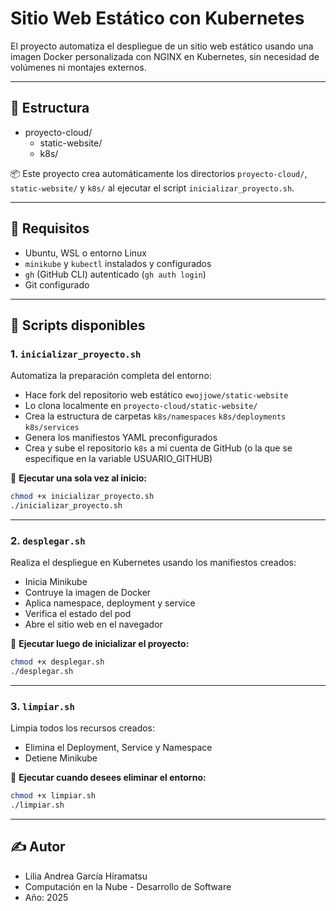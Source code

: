 # Sitio Web Estático con Kubernetes

El proyecto automatiza el despliegue de un sitio web estático usando una imagen Docker personalizada con NGINX en Kubernetes, sin necesidad de volúmenes ni montajes externos.

---

## 📁 Estructura


- proyecto-cloud/
    - static-website/
    - k8s/

📦 Este proyecto crea automáticamente los directorios `proyecto-cloud/`, `static-website/` y `k8s/` al ejecutar el script `inicializar_proyecto.sh`.

---

## 🧰 Requisitos

* Ubuntu, WSL o entorno Linux
* `minikube` y `kubectl` instalados y configurados
* `gh` (GitHub CLI) autenticado (`gh auth login`)
* Git configurado

---

## 🚀 Scripts disponibles

### 1. `inicializar_proyecto.sh`

Automatiza la preparación completa del entorno:

- Hace fork del repositorio web estático `ewojjowe/static-website`
- Lo clona localmente en `proyecto-cloud/static-website/`
- Crea la estructura de carpetas `k8s/namespaces` `k8s/deployments` `k8s/services`
- Genera los manifiestos YAML preconfigurados
- Crea y sube el repositorio `k8s` a mi cuenta de GitHub (o la que se especifique en la variable USUARIO_GITHUB)

📌 **Ejecutar una sola vez al inicio:**

```bash
chmod +x inicializar_proyecto.sh
./inicializar_proyecto.sh
````

---

### 2. `desplegar.sh`

Realiza el despliegue en Kubernetes usando los manifiestos creados:

* Inicia Minikube
* Contruye la imagen de Docker
* Aplica namespace, deployment y service
* Verifica el estado del pod
* Abre el sitio web en el navegador

📌 **Ejecutar luego de inicializar el proyecto:**

```bash
chmod +x desplegar.sh
./desplegar.sh
```

---

### 3. `limpiar.sh`

Limpia todos los recursos creados:

* Elimina el Deployment, Service y Namespace
* Detiene Minikube

📌 **Ejecutar cuando desees eliminar el entorno:**

```bash
chmod +x limpiar.sh
./limpiar.sh
```

---


## ✍️ Autor

- Lilia Andrea García Hiramatsu
- Computación en la Nube - Desarrollo de Software
- Año: 2025